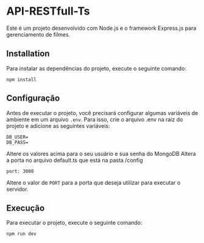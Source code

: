 # API-RESTfull-Ts

Este é um projeto desenvolvido com Node.js e o framework Express.js para gerenciamento de filmes.

## Installation

Para instalar as dependências do projeto, execute o seguinte comando:

```terminal
npm install
```

## Configuração

Antes de executar o projeto, você precisará configurar algumas variáveis de ambiente em um arquivo ```.env```. Para isso, crie o arquivo .env na raiz do projeto e adicione as seguintes variáveis:

```terminal
DB_USER=
DB_PASS=
```
Altere os valores acima para o seu usuário e sua senha do MongoDB
Altera a porta no arquivo default.ts que está na pasta /config

```terminal
port: 3000
```

Altere o valor de ```PORT``` para a porta que deseja utilizar para executar o servidor.

## Execução

Para executar o projeto, execute o seguinte comando:

```terminal
npm run dev
```

